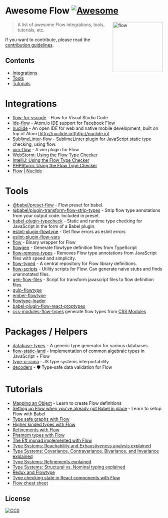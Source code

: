 # Awesome Flow [![Awesome](https://cdn.rawgit.com/sindresorhus/awesome/d7305f38d29fed78fa85652e3a63e154dd8e8829/media/badge.svg)](https://github.com/sindresorhus/awesome)

[<img src="https://flowtype.org/assets/flow-logo.png" width="160" align="right" alt="flow">](http://flowtype.org)

> A list of awesome Flow integrations, tools, tutorials, etc.

If you want to contribute, please read the [contribution guidelines](contributing.md).

## Contents

- [Integrations](#integrations)
- [Tools](#tools)
- [Tutorials](#tutorials)

# Integrations

- [flow-for-vscode](https://github.com/flowtype/flow-for-vscode) - Flow for Visual Studio Code
- [ide-flow](https://atom.io/packages/ide-flow) - Atom.io IDE support for Facebook Flow
- [nuclide](https://github.com/facebook/nuclide) - An open IDE for web and native mobile development, built on top of Atom [http://nuclide.io](http://nuclide.io)
- [SublimeLinter-flow](https://github.com/SublimeLinter/SublimeLinter-flow) - SublimeLinter plugin for JavaScript static type checking, using flow.
- [vim-flow](https://github.com/flowtype/vim-flow) - A vim plugin for Flow
- [WebStorm: Using the Flow Type Checker](https://www.jetbrains.com/help/webstorm/using-the-flow-type-checker.html)
- [IntelliJ: Using the Flow Type Checker](https://www.jetbrains.com/help/idea/using-the-flow-type-checker.html)
- [PHPStorm: Using the Flow Type Checker](https://www.jetbrains.com/help/phpstorm/using-the-flow-type-checker.html)
- [Flow | Nuclide](https://nuclide.io/docs/languages/flow/)

# Tools
- [@babel/preset-flow](https://www.npmjs.com/package/@babel/preset-flow) - Flow preset for babel.
- [@babel/plugin-transform-flow-strip-types](https://www.npmjs.com/package/@babel/plugin-transform-flow-strip-types) - Strip flow type annotations from your output code. Included in preset.
- [babel-plugin-typecheck](https://github.com/codemix/babel-plugin-typecheck) - Static and runtime type checking for JavaScript in the form of a Babel plugin.
- [eslint-plugin-flowtype](https://github.com/gajus/eslint-plugin-flowtype) - Get flow errors as eslint errors
- [eslint-plugin-flow-vars](https://www.npmjs.com/package/eslint-plugin-flow-vars)
- [flow](https://github.com/flowtype/flow-bin) - Binary wrapper for Flow
- [flowgen](https://github.com/joarwilk/flowgen) - Generate flowtype definition files from TypeScript
- [flow-remove-types](https://github.com/flowtype/flow-remove-types) - Removes Flow type annotations from JavaScript files with speed and simplicity.
- [flow-typed](https://github.com/flowtype/flow-typed) - A central repository for Flow library definitions.
- [flow-scripts](https://github.com/yangshun/flow-scripts) - Utility scripts for Flow. Can generate naive stubs and finds unannotated files.
- [gen-flow-files](https://github.com/ilyalesik/gen-flow-files) - Script for transform javascript files to flow definition files
- [gulp-flowtype](https://github.com/charliedowler/gulp-flowtype)
- [ember-flowtype](https://www.npmjs.com/package/ember-flowtype)
- [flowtype-loader](https://github.com/torifat/flowtype-loader)
- [babel-plugin-flow-react-proptypes](https://www.npmjs.com/package/babel-plugin-flow-react-proptypes)
- [css-modules-flow-types](https://github.com/skovhus/css-modules-flow-types) generate flow types from [CSS Modules](https://github.com/css-modules/css-modules)

# Packages / Helpers

- [database-types](https://github.com/gajus/database-types) – A generic type generator for various databases.
- [flow-static-land](https://www.npmjs.com/package/flow-static-land) - Implementation of common algebraic types in JavaScript + Flow
- [type-o-rama](https://github.com/stereobooster/type-o-rama) - JS type systems interportability
- [decoders](https://github.com/nvie/decoders) - 🛡 Type-safe data validation for Flow

# Tutorials

- [Mapping an Object](http://thejameskyle.com/flow-mapping-an-object.html) - Learn to create Flow definitions
- [Setting up Flow when you've already got Babel in place](https://medium.freecodecamp.com/using-flow-with-babel-c04fdca8d14d#.f7fuf1fmf) - Learn to setup Flow with Babel
- [Type safe graphs with Flow](https://medium.com/@gcanti/type-safe-graphs-with-flow-80fcbcd90c48)
- [Higher kinded types with Flow](https://medium.com/@gcanti/higher-kinded-types-in-flow-275b657992b7)
- [Refinements with Flow](https://medium.com/@gcanti/refinements-with-flow-9c7eeae8478b)
- [Phantom types with Flow](https://medium.com/@gcanti/phantom-types-with-flow-828aff73232b)
- [The Eff monad implemented with Flow](https://medium.com/@gcanti/the-eff-monad-implemented-in-flow-40803670c3eb)
- [Type Systems: Reachability and Exhaustiveness analysis explained](https://medium.com/@thejameskyle/type-systems-reachability-and-exhaustiveness-analysis-3d9692c399)
- [Type Systems: Covariance, Contravariance, Bivariance, and Invariance explained](https://medium.com/@thejameskyle/type-systems-covariance-contravariance-bivariance-and-invariance-explained-35f43d1110f8)
- [Type Systems: Refinements explained](https://medium.com/@thejameskyle/type-systems-refinements-explained-26f713c6cc2a)
- [Type Systems: Structural vs. Nominal typing explained](https://medium.com/@thejameskyle/type-systems-structural-vs-nominal-typing-explained-56511dd969f4)
- [Redux and Flowtype](https://medium.com/@cdebotton/redux-and-flowtype-69ff1dd09036)
- [Type checking state in React components with Flow](https://medium.com/@krob/type-checking-state-in-react-components-with-flow-f1f1ec84f395)
- [Flow cheat sheet](https://www.saltycrane.com/flow-type-cheat-sheet/latest/)

## License

[![CC0](https://i.creativecommons.org/p/zero/1.0/88x31.png)](https://creativecommons.org/publicdomain/zero/1.0/)
